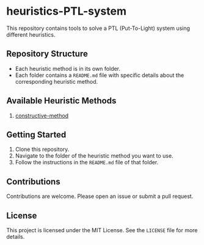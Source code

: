 # heuristics-PTL-system
This repository contains tools to solve a PTL (Put-To-Light) system using different heuristics.

## Repository Structure

- Each heuristic method is in its own folder.
- Each folder contains a `README.md` file with specific details about the corresponding heuristic method.

## Available Heuristic Methods

1. [constructive-method](./constructive-method/README.md)

## Getting Started

1. Clone this repository.
2. Navigate to the folder of the heuristic method you want to use.
3. Follow the instructions in the `README.md` file of that folder.

## Contributions

Contributions are welcome. Please open an issue or submit a pull request.

## License

This project is licensed under the MIT License. See the `LICENSE` file for more details.

